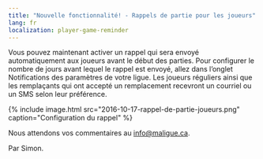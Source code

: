 ```yaml
---
title: "Nouvelle fonctionnalité! - Rappels de partie pour les joueurs"
lang: fr
localization: player-game-reminder
---
```

Vous pouvez maintenant activer un rappel qui sera envoyé automatiquement aux joueurs avant le début des parties. Pour configurer le nombre de jours avant lequel le rappel est envoyé, allez dans l’onglet Notifications des paramètres de votre ligue. Les joueurs réguliers ainsi que les remplaçants qui ont accepté un remplacement recevront un courriel ou un SMS selon leur préférence.

{% include image.html src="2016-10-17-rappel-de-partie-joueurs.png" caption="Configuration du rappel" %}

Nous attendons vos commentaires au [info@maligue.ca](mailto:info@maligue.ca).

Par Simon.
